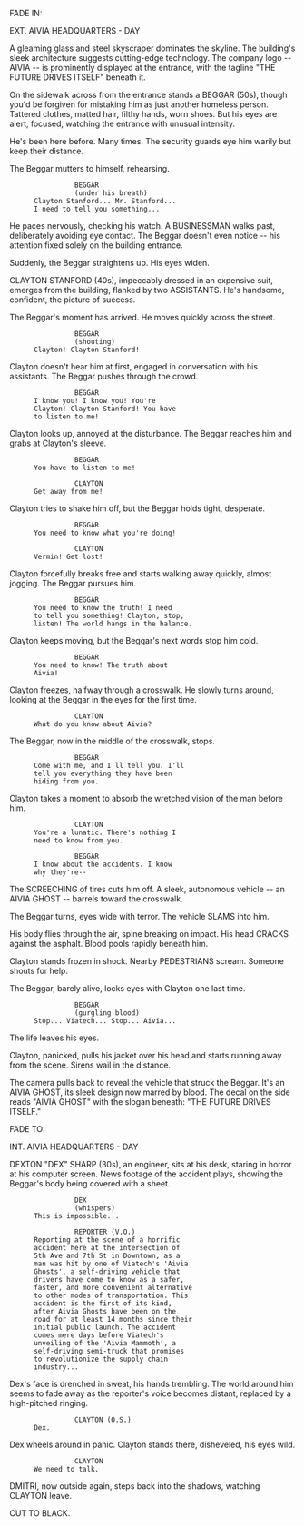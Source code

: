 FADE IN:

EXT. AIVIA HEADQUARTERS - DAY

A gleaming glass and steel skyscraper dominates the skyline. The 
building's sleek architecture suggests cutting-edge technology. The 
company logo -- AIVIA -- is prominently displayed at the entrance, with 
the tagline "THE FUTURE DRIVES ITSELF" beneath it.

On the sidewalk across from the entrance stands a BEGGAR (50s), though 
you'd be forgiven for mistaking him as just another homeless person. 
Tattered clothes, matted hair, filthy hands, worn shoes. But his eyes 
are alert, focused, watching the entrance with unusual intensity.

He's been here before. Many times. The security guards eye him warily 
but keep their distance.

The Beggar mutters to himself, rehearsing.

                    BEGGAR
                    (under his breath)
          Clayton Stanford... Mr. Stanford... 
          I need to tell you something...

He paces nervously, checking his watch. A BUSINESSMAN walks past, 
deliberately avoiding eye contact. The Beggar doesn't even notice -- 
his attention fixed solely on the building entrance.

Suddenly, the Beggar straightens up. His eyes widen.

CLAYTON STANFORD (40s), impeccably dressed in an expensive suit, 
emerges from the building, flanked by two ASSISTANTS. He's handsome, 
confident, the picture of success.

The Beggar's moment has arrived. He moves quickly across the street.

                    BEGGAR
                    (shouting)
          Clayton! Clayton Stanford!

Clayton doesn't hear him at first, engaged in conversation with his 
assistants. The Beggar pushes through the crowd.

                    BEGGAR
          I know you! I know you! You're 
          Clayton! Clayton Stanford! You have 
          to listen to me!

Clayton looks up, annoyed at the disturbance. The Beggar reaches him 
and grabs at Clayton's sleeve.

                    BEGGAR
          You have to listen to me!

                    CLAYTON
          Get away from me!

Clayton tries to shake him off, but the Beggar holds tight, desperate.

                    BEGGAR
          You need to know what you're doing!

                    CLAYTON
          Vermin! Get lost!

Clayton forcefully breaks free and starts walking away quickly, almost 
jogging. The Beggar pursues him.

                    BEGGAR
          You need to know the truth! I need 
          to tell you something! Clayton, stop, 
          listen! The world hangs in the balance.

Clayton keeps moving, but the Beggar's next words stop him cold.

                    BEGGAR
          You need to know! The truth about 
          Aivia!

Clayton freezes, halfway through a crosswalk. He slowly turns around, 
looking at the Beggar in the eyes for the first time.

                    CLAYTON
          What do you know about Aivia?

The Beggar, now in the middle of the crosswalk, stops.

                    BEGGAR
          Come with me, and I'll tell you. I'll 
          tell you everything they have been 
          hiding from you.

Clayton takes a moment to absorb the wretched vision of the man before 
him.

                    CLAYTON
          You're a lunatic. There's nothing I 
          need to know from you.

                    BEGGAR
          I know about the accidents. I know 
          why they're--

The SCREECHING of tires cuts him off. A sleek, autonomous vehicle -- 
an AIVIA GHOST -- barrels toward the crosswalk.

The Beggar turns, eyes wide with terror. The vehicle SLAMS into him.

His body flies through the air, spine breaking on impact. His head 
CRACKS against the asphalt. Blood pools rapidly beneath him.

Clayton stands frozen in shock. Nearby PEDESTRIANS scream. Someone 
shouts for help.

The Beggar, barely alive, locks eyes with Clayton one last time.

                    BEGGAR
                    (gurgling blood)
          Stop... Viatech... Stop... Aivia...

The life leaves his eyes.

Clayton, panicked, pulls his jacket over his head and starts running 
away from the scene. Sirens wail in the distance.

The camera pulls back to reveal the vehicle that struck the Beggar. 
It's an AIVIA GHOST, its sleek design now marred by blood. The decal 
on the side reads "AIVIA GHOST" with the slogan beneath: "THE FUTURE 
DRIVES ITSELF."

FADE TO:

INT. AIVIA HEADQUARTERS - DAY

DEXTON "DEX" SHARP (30s), an engineer, sits at his desk, staring in 
horror at his computer screen. News footage of the accident plays, 
showing the Beggar's body being covered with a sheet.

                    DEX
                    (whispers)
          This is impossible...

                    REPORTER (V.O.)
          Reporting at the scene of a horrific 
          accident here at the intersection of 
          5th Ave and 7th St in Downtown, as a 
          man was hit by one of Viatech's 'Aivia 
          Ghosts', a self-driving vehicle that 
          drivers have come to know as a safer, 
          faster, and more convenient alternative 
          to other modes of transportation. This 
          accident is the first of its kind, 
          after Aivia Ghosts have been on the 
          road for at least 14 months since their 
          initial public launch. The accident 
          comes mere days before Viatech's 
          unveiling of the 'Aivia Mammoth', a 
          self-driving semi-truck that promises 
          to revolutionize the supply chain 
          industry...

Dex's face is drenched in sweat, his hands trembling. The world around 
him seems to fade away as the reporter's voice becomes distant, 
replaced by a high-pitched ringing.

                    CLAYTON (O.S.)
          Dex.

Dex wheels around in panic. Clayton stands there, disheveled, his eyes 
wild.

                    CLAYTON
          We need to talk.

DMITRI, now outside again, steps back into the shadows, watching CLAYTON
leave.

CUT TO BLACK.
